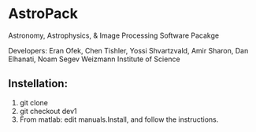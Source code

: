 # AstroPack
Astronomy, Astrophysics, &amp; Image Processing Software Pacakge

Developers: Eran Ofek, Chen Tishler, Yossi Shvartzvald, Amir Sharon, Dan Elhanati, Noam Segev
Weizmann Institute of Science

## Instellation:
1. git clone <this package>
2. git checkout dev1
3. From matlab: edit manuals.Install, and follow the instructions.
  
